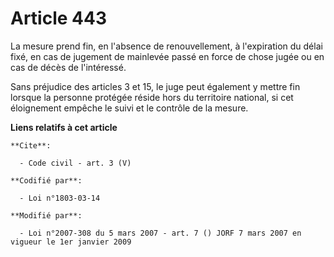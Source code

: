 # Article 443

La mesure prend fin, en l'absence de renouvellement, à l'expiration du délai fixé, en cas de jugement de mainlevée passé en
force de chose jugée ou en cas de décès de l'intéressé. 

Sans préjudice des articles 3 et 15, le juge peut également y mettre fin lorsque la personne protégée réside hors du
territoire national, si cet éloignement empêche le suivi et le contrôle de la mesure.

**Liens relatifs à cet article**

	**Cite**:

	  - Code civil - art. 3 (V)

	**Codifié par**:

	  - Loi n°1803-03-14

	**Modifié par**:

	  - Loi n°2007-308 du 5 mars 2007 - art. 7 () JORF 7 mars 2007 en vigueur le 1er janvier 2009
